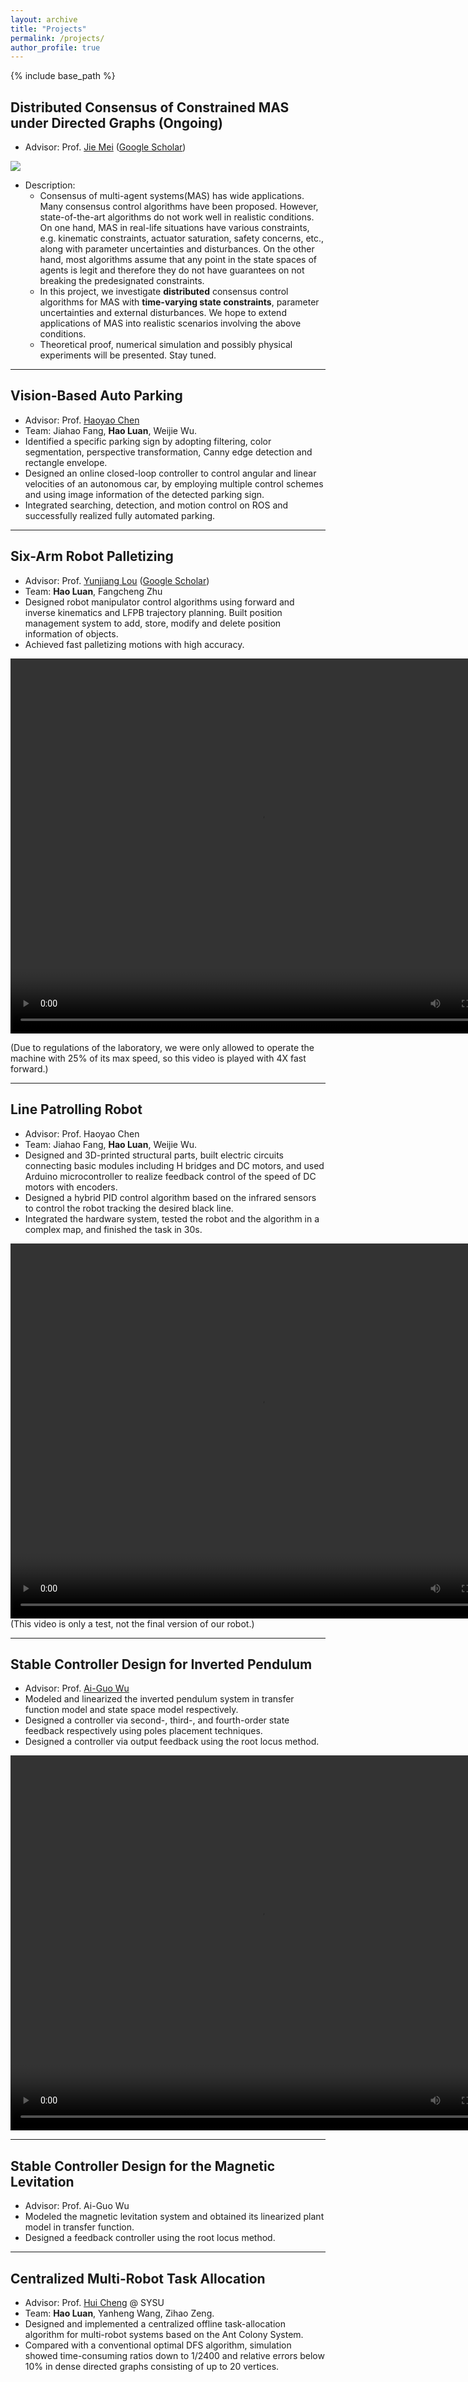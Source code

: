 ```yaml
---
layout: archive
title: "Projects"
permalink: /projects/
author_profile: true
---
```


{% include base_path %}


## Distributed Consensus of Constrained MAS under Directed Graphs (Ongoing)

-   Advisor: Prof. [Jie Mei](http://faculty.hitsz.edu.cn/meijie) ([Google Scholar](https://scholar.google.com/citations?user=tyQm5IkAAAAJ)) 

<img src="../images/1ord_basic.png" scale="60%">

-   Description: 
    -   Consensus of multi-agent systems(MAS) has wide applications. Many consensus control algorithms have been proposed. However, state-of-the-art algorithms do not work well in realistic conditions. On one hand, MAS in real-life situations have various constraints, e.g. kinematic constraints, actuator saturation, safety concerns, etc., along with parameter uncertainties and disturbances. On the other hand, most algorithms assume that any point in the state spaces of agents is legit and therefore they do not have guarantees on not breaking the predesignated constraints. 
    -   In this project, we investigate **distributed** consensus control algorithms for MAS with **time-varying state constraints**, parameter uncertainties and external disturbances. We hope to extend applications of MAS into realistic scenarios involving the above conditions. 
    -   Theoretical proof, numerical simulation and possibly physical experiments will be presented. Stay tuned. 


---
## Vision-Based Auto Parking

-   Advisor: Prof. [Haoyao Chen](http://nrs-lab.com/people/) 
-   Team: Jiahao Fang, **Hao Luan**, Weijie Wu. 
-   Identified a specific parking sign by adopting filtering, color segmentation, perspective transformation, Canny edge detection and rectangle envelope. 
-   Designed an online closed-loop controller to control angular and linear velocities of an autonomous car, by employing multiple control schemes and using image information of the detected parking sign. 
-   Integrated searching, detection, and motion control on ROS and successfully realized fully automated parking.


---
## Six-Arm Robot Palletizing 

-   Advisor: Prof. [Yunjiang Lou](http://faculty.hitsz.edu.cn/louyunjiang?lang=en) ([Google Scholar](https://scholar.google.com/citations?user=8Ulrn3cAAAAJ))  
-   Team: **Hao Luan**, Fangcheng Zhu 
-   Designed robot manipulator control algorithms using forward and inverse kinematics and LFPB trajectory planning. Built position management system to add, store, modify and delete position information of objects. 
-   Achieved fast palletizing motions with high accuracy.

<video src="https://youtu.be/WScgMeEDBrM" width="800" height="600" controls autoplay loop></video>
<!--
<video src="../videos/Palletize.mp4" width="800" height="600" controls autoplay loop></video>
--->
(Due to regulations of the laboratory, we were only allowed to operate the machine with 25% of its max speed, so this video is played with 4X fast forward.)


---
## Line Patrolling Robot

-   Advisor: Prof. Haoyao Chen
-   Team: Jiahao Fang, **Hao Luan**, Weijie Wu. 
-   Designed and 3D-printed structural parts, built electric circuits connecting basic modules including H bridges and DC motors, and used Arduino microcontroller to realize feedback control of the speed of DC motors with encoders.
-   Designed a hybrid PID control algorithm based on the infrared sensors to control the robot tracking the desired black line.
-   Integrated the hardware system, tested the robot and the algorithm in a complex map, and finished the task in 30s.


<video src="../videos/line.mp4" width="800" height="600"  controls autoplay loop></video>
(This video is only a test, not the final version of our robot.)


---
## Stable Controller Design for Inverted Pendulum 

-   Advisor: Prof. [Ai-Guo Wu](https://ieeexplore.ieee.org/author/38182430000) 
-   Modeled and linearized the inverted pendulum system in transfer function model and state space model respectively. 
-   Designed a controller via second-, third-, and fourth-order state feedback respectively using poles placement techniques. 
-   Designed a controller via output feedback using the root locus method. 

<video src="../videos/InvertedPendulum.mp4" width="800" height="600" controls autoplay loop></video>



---
## Stable Controller Design for the Magnetic Levitation 

-   Advisor: Prof. Ai-Guo Wu 
-   Modeled the magnetic levitation system and obtained its linearized plant model in transfer function. 
-   Designed a feedback controller using the root locus method. 


  
---
## Centralized Multi-Robot Task Allocation

-   Advisor: Prof. [Hui Cheng](https://www.usilab.cn/team/chenghui/) @ SYSU 
-   Team: **Hao Luan**, Yanheng Wang, Zihao Zeng. 
-   Designed and implemented a centralized offline task-allocation algorithm for multi-robot systems based on the Ant Colony System. 
-   Compared with a conventional optimal DFS algorithm, simulation showed time-consuming ratios down to 1/2400 and relative errors below 10% in dense directed graphs consisting of up to 20 vertices. 

